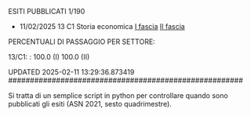 ESITI PUBBLICATI 1/190 

- 11/02/2025 13 C1  Storia economica	  [I fascia](https://asn23.cineca.it/pubblico/miur/esito/13%252FC1/1/3) [II fascia](https://asn23.cineca.it/pubblico/miur/esito/13%252FC1/2/3) 

PERCENTUALI DI PASSAGGIO PER SETTORE:

13/C1: : 100.0 (I) 100.0 (II)

UPDATED 2025-02-11 13:29:36.873419
###################################################### 

Si tratta di un semplice script in python per controllare quando sono pubblicati gli esiti (ASN 2021, sesto quadrimestre).

